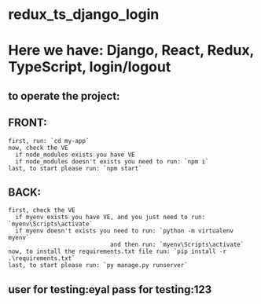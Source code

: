 # redux_ts_django_login
# Here we have: Django, React, Redux, TypeScript, login/logout
## to operate the project:
## FRONT:
    first, run: `cd my-app`
    now, check the VE
      if node_modules exists you have VE
      if node_modules doesn't exists you need to run: `npm i`
    last, to start please run: `npm start`
## BACK:
    first, check the VE
      if myenv exists you have VE, and you just need to run: `myenv\Scripts\activate`
      if myenv doesn't exists you need to run: `python -m virtualenv myenv`
                                 and then run: `myenv\Scripts\activate`
    now, to install the requirements.txt file run: `pip install -r .\requirements.txt`
    last, to start please run: `py manage.py runserver`

## user for testing:eyal pass for testing:123
